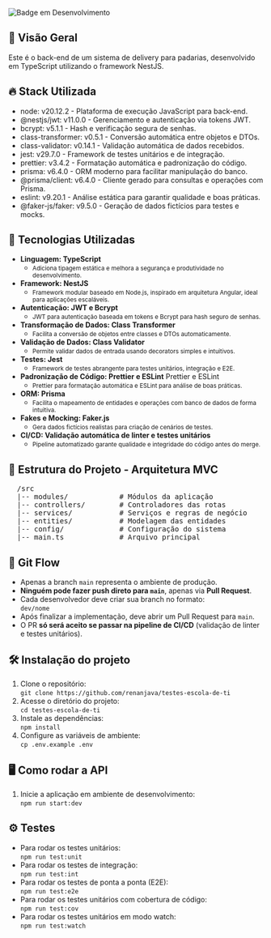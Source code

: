 ![Badge em Desenvolvimento](http://img.shields.io/static/v1?label=STATUS&message=EM%20DESENVOLVIMENTO&color=GREEN)

<h2>📌 Visão Geral</h2>
<p>Este é o back-end de um sistema de delivery para padarias, desenvolvido em TypeScript utilizando o framework NestJS.</p>

<h2>🔥 Stack Utilizada</h2>
<ul>
    <li>node: v20.12.2 - Plataforma de execução JavaScript para back-end.</li>
    <li>@nestjs/jwt: v11.0.0 - Gerenciamento e autenticação via tokens JWT.</li>
    <li>bcrypt: v5.1.1 - Hash e verificação segura de senhas.</li>
    <li>class-transformer: v0.5.1 - Conversão automática entre objetos e DTOs.</li>
    <li>class-validator: v0.14.1 - Validação automática de dados recebidos.</li>
    <li>jest: v29.7.0 - Framework de testes unitários e de integração.</li>
    <li>prettier: v3.4.2 - Formatação automática e padronização do código.</li>
    <li>prisma: v6.4.0 - ORM moderno para facilitar manipulação do banco.</li>
    <li>@prisma/client: v6.4.0 - Cliente gerado para consultas e operações com Prisma.</li>
    <li>eslint: v9.20.1 - Análise estática para garantir qualidade e boas práticas.</li>
    <li>@faker-js/faker: v9.5.0 - Geração de dados fictícios para testes e mocks.</li>
</ul>

<h2>🚀 Tecnologias Utilizadas</h2>
<ul>
    <li><strong>Linguagem: TypeScript</strong>
        <ul>
            <li><small>Adiciona tipagem estática e melhora a segurança e produtividade no desenvolvimento.</small></li>
        </ul>
    </li>
    <li><strong>Framework: NestJS</strong> 
        <ul>
            <li><small>Framework modular baseado em Node.js, inspirado em arquitetura Angular, ideal para aplicações escaláveis.</small></li>
        </ul>
    </li>
    <li><strong>Autenticação: JWT e Bcrypt</strong> 
        <ul>
            <li><small>JWT para autenticação baseada em tokens e Bcrypt para hash seguro de senhas.</small></li>
        </ul>
    </li>
    <li><strong>Transformação de Dados: Class Transformer</strong> 
        <ul>
            <li><small>Facilita a conversão de objetos entre classes e DTOs automaticamente.</small></li>
        </ul>
    </li>
    <li><strong>Validação de Dados: Class Validator</strong> 
        <ul>
            <li><small>Permite validar dados de entrada usando decorators simples e intuitivos.</small></li>
        </ul>
    </li>
    <li><strong>Testes: Jest</strong> 
        <ul>
            <li><small>Framework de testes abrangente para testes unitários, integração e E2E.</small></li>
        </ul>
    </li>
    <li><strong>Padronização de Código: Prettier e ESLint</strong> Prettier e ESLint
        <ul>
            <li><small>Prettier para formatação automática e ESLint para análise de boas práticas.</small></li>
        </ul>
    </li>
    <li><strong>ORM: Prisma</strong> 
        <ul>
            <li><small>Facilita o mapeamento de entidades e operações com banco de dados de forma intuitiva.</small></li>
        </ul>
    </li>
    <li><strong>Fakes e Mocking: Faker.js</strong> 
        <ul>
            <li><small>Gera dados fictícios realistas para criação de cenários de testes.</small></li>
        </ul>
    </li>
    <li><strong>CI/CD: Validação automática de linter e testes unitários</strong> 
        <ul>
            <li><small>Pipeline automatizado garante qualidade e integridade do código antes do merge.</small></li>
        </ul>
    </li>
</ul>



<h2>📂 Estrutura do Projeto - Arquitetura MVC</h2>
<pre>
  /src
  |-- modules/            # Módulos da aplicação
  |-- controllers/        # Controladores das rotas
  |-- services/           # Serviços e regras de negócio
  |-- entities/           # Modelagem das entidades
  |-- config/             # Configuração do sistema
  |-- main.ts             # Arquivo principal
</pre>

<h2>🔀 Git Flow</h2>
<ul>
    <li>Apenas a branch <code>main</code> representa o ambiente de produção.</li>
    <li><strong>Ninguém pode fazer push direto para <code>main</code></strong>, apenas via <strong>Pull Request</strong>.</li>
    <li>Cada desenvolvedor deve criar sua branch no formato:<br><code>dev/nome</code></li>
    <li>Após finalizar a implementação, deve abrir um Pull Request para <code>main</code>.</li>
    <li>O PR <strong>só será aceito se passar na pipeline de CI/CD</strong> (validação de linter e testes unitários).</li>
</ul>

<h2>🛠️ Instalação do projeto</h2>
<ol>
    <li>Clone o repositório:<br><code>git clone https://github.com/renanjava/testes-escola-de-ti</code></li>
    <li>Acesse o diretório do projeto:<br><code>cd testes-escola-de-ti</code></li>
    <li>Instale as dependências:<br><code>npm install</code></li>
    <li>Configure as variáveis de ambiente:<br><code>cp .env.example .env</code></li>
</ol>

<h2>🖥️ Como rodar a API</h2>
<ol>
    <li>Inicie a aplicação em ambiente de desenvolvimento:<br><code>npm run start:dev</code></li>
</ol>

<h2>⚙️ Testes</h2>
<ul>
    <li>Para rodar os testes unitários:<br><code>npm run test:unit</code></li>
    <li>Para rodar os testes de integração:<br><code>npm run test:int</code></li>
    <li>Para rodar os testes de ponta a ponta (E2E):<br><code>npm run test:e2e</code></li>
    <li>Para rodar os testes unitários com cobertura de código:<br><code>npm run test:cov</code></li>
    <li>Para rodar os testes unitários em modo watch:<br><code>npm run test:watch</code></li>
</ul>
